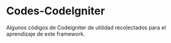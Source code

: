 Codes-CodeIgniter
=================

Algunos códigos de Codeigniter de utilidad recolectados para el aprendizaje de este framework.
